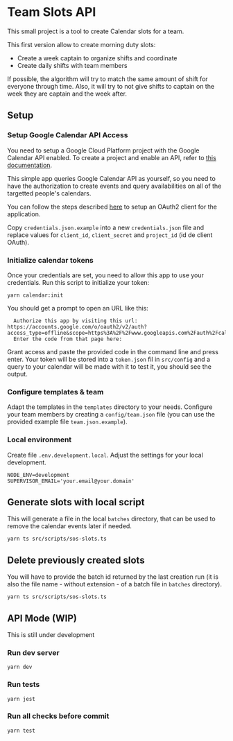 # Team Slots API

This small project is a tool to create Calendar slots for a team.

This first version allow to create morning duty slots:

- Create a week captain to organize shifts and coordinate
- Create daily shifts with team members

If possible, the algorithm will try to match the same amount of shift for everyone through time. Also, it will try to
not give shifts to captain on the week they are captain and the week after.

## Setup

### Setup Google Calendar API Access

You need to setup a Google Cloud Platform project with the Google Calendar API enabled. To create a project and enable
an API, refer to [this documentation](https://developers.google.com/workspace/guides/create-project).

This simple app queries Google Calendar API as yourself, so you need to have the authorization to create events and
query availabilities on all of the targetted people's calendars.

You can follow the steps described [here](https://github.com/googleapis/google-api-nodejs-client#oauth2-client) to setup
an OAuth2 client for the application.

Copy `credentials.json.example` into a new `credentials.json` file and replace values for `client_id`, `client_secret`
and `project_id` (id de client OAuth).

### Initialize calendar tokens

Once your credentials are set, you need to allow this app to use your credentials. Run this script to initialize your
token:

```command
yarn calendar:init
```

You should get a prompt to open an URL like this:

```command
  Authorize this app by visiting this url: https://accounts.google.com/o/oauth2/v2/auth?access_type=offline&scope=https%3A%2F%2Fwww.googleapis.com%2Fauth%2Fcalendar.readonly&response_type=code&client_id=xxx.apps.googleusercontent.com&redirect_uri=urn%3Aietf%3Awg%3Aoauth%3A2.0%3Aoob
  Enter the code from that page here:
```

Grant access and paste the provided code in the command line and press enter. Your token will be stored into
a `token.json` fil in `src/config` and a query to your calendar will be made with it to test it, you should see the
output.

### Configure templates & team

Adapt the templates in the `templates` directory to your needs. Configure your team members by creating
a `config/team.json` file (you can use the provided example file `team.json.example`).

### Local environment

Create file `.env.development.local`. Adjust the settings for your local development.

```
NODE_ENV=development
SUPERVISOR_EMAIL='your.email@your.domain'
```

## Generate slots with local script

This will generate a file in the local `batches` directory, that can be used to remove the calendar events later if
needed.

```command
yarn ts src/scripts/sos-slots.ts
```

## Delete previously created slots

You will have to provide the batch id returned by the last creation run (it is also the file name - without extension -
of a batch file in `batches` directory).

```command
yarn ts src/scripts/sos-slots.ts
```

## API Mode (WIP)

This is still under development

### Run dev server

```command
yarn dev
```

### Run tests

```command
yarn jest
```

### Run all checks before commit

```command
yarn test
```
